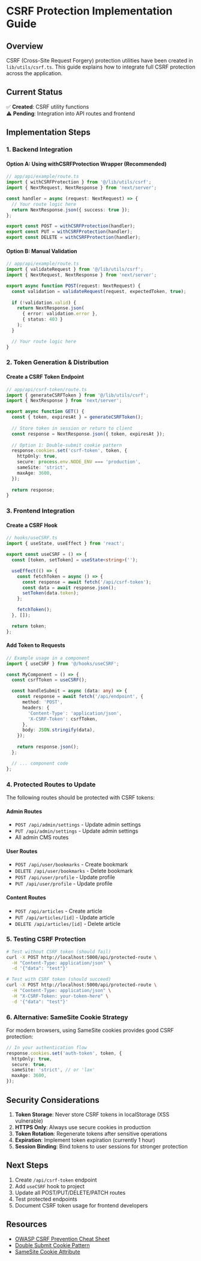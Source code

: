 # CSRF Protection Implementation Guide

## Overview
CSRF (Cross-Site Request Forgery) protection utilities have been created in `lib/utils/csrf.ts`. This guide explains how to integrate full CSRF protection across the application.

## Current Status
✅ **Created**: CSRF utility functions  
⚠️ **Pending**: Integration into API routes and frontend

## Implementation Steps

### 1. Backend Integration

#### Option A: Using withCSRFProtection Wrapper (Recommended)

```typescript
// app/api/example/route.ts
import { withCSRFProtection } from '@/lib/utils/csrf';
import { NextRequest, NextResponse } from 'next/server';

const handler = async (request: NextRequest) => {
  // Your route logic here
  return NextResponse.json({ success: true });
};

export const POST = withCSRFProtection(handler);
export const PUT = withCSRFProtection(handler);
export const DELETE = withCSRFProtection(handler);
```

#### Option B: Manual Validation

```typescript
// app/api/example/route.ts
import { validateRequest } from '@/lib/utils/csrf';
import { NextRequest, NextResponse } from 'next/server';

export async function POST(request: NextRequest) {
  const validation = validateRequest(request, expectedToken, true);
  
  if (!validation.valid) {
    return NextResponse.json(
      { error: validation.error },
      { status: 403 }
    );
  }

  // Your route logic here
}
```

### 2. Token Generation & Distribution

#### Create a CSRF Token Endpoint

```typescript
// app/api/csrf-token/route.ts
import { generateCSRFToken } from '@/lib/utils/csrf';
import { NextResponse } from 'next/server';

export async function GET() {
  const { token, expiresAt } = generateCSRFToken();
  
  // Store token in session or return to client
  const response = NextResponse.json({ token, expiresAt });
  
  // Option 1: Double-submit cookie pattern
  response.cookies.set('csrf-token', token, {
    httpOnly: true,
    secure: process.env.NODE_ENV === 'production',
    sameSite: 'strict',
    maxAge: 3600,
  });
  
  return response;
}
```

### 3. Frontend Integration

#### Create a CSRF Hook

```typescript
// hooks/useCSRF.ts
import { useState, useEffect } from 'react';

export const useCSRF = () => {
  const [token, setToken] = useState<string>('');

  useEffect(() => {
    const fetchToken = async () => {
      const response = await fetch('/api/csrf-token');
      const data = await response.json();
      setToken(data.token);
    };

    fetchToken();
  }, []);

  return token;
};
```

#### Add Token to Requests

```typescript
// Example usage in a component
import { useCSRF } from '@/hooks/useCSRF';

const MyComponent = () => {
  const csrfToken = useCSRF();

  const handleSubmit = async (data: any) => {
    const response = await fetch('/api/endpoint', {
      method: 'POST',
      headers: {
        'Content-Type': 'application/json',
        'X-CSRF-Token': csrfToken,
      },
      body: JSON.stringify(data),
    });
    
    return response.json();
  };

  // ... component code
};
```

### 4. Protected Routes to Update

The following routes should be protected with CSRF tokens:

#### Admin Routes
- `POST /api/admin/settings` - Update admin settings
- `PUT /api/admin/settings` - Update admin settings
- All admin CMS routes

#### User Routes
- `POST /api/user/bookmarks` - Create bookmark
- `DELETE /api/user/bookmarks` - Delete bookmark
- `POST /api/user/profile` - Update profile
- `PUT /api/user/profile` - Update profile

#### Content Routes
- `POST /api/articles` - Create article
- `PUT /api/articles/[id]` - Update article
- `DELETE /api/articles/[id]` - Delete article

### 5. Testing CSRF Protection

```bash
# Test without CSRF token (should fail)
curl -X POST http://localhost:5000/api/protected-route \
  -H "Content-Type: application/json" \
  -d '{"data": "test"}'

# Test with CSRF token (should succeed)
curl -X POST http://localhost:5000/api/protected-route \
  -H "Content-Type: application/json" \
  -H "X-CSRF-Token: your-token-here" \
  -d '{"data": "test"}'
```

### 6. Alternative: SameSite Cookie Strategy

For modern browsers, using SameSite cookies provides good CSRF protection:

```typescript
// In your authentication flow
response.cookies.set('auth-token', token, {
  httpOnly: true,
  secure: true,
  sameSite: 'strict', // or 'lax'
  maxAge: 3600,
});
```

## Security Considerations

1. **Token Storage**: Never store CSRF tokens in localStorage (XSS vulnerable)
2. **HTTPS Only**: Always use secure cookies in production
3. **Token Rotation**: Regenerate tokens after sensitive operations
4. **Expiration**: Implement token expiration (currently 1 hour)
5. **Session Binding**: Bind tokens to user sessions for stronger protection

## Next Steps

1. Create `/api/csrf-token` endpoint
2. Add `useCSRF` hook to project
3. Update all POST/PUT/DELETE/PATCH routes
4. Test protected endpoints
5. Document CSRF token usage for frontend developers

## Resources

- [OWASP CSRF Prevention Cheat Sheet](https://cheatsheetseries.owasp.org/cheatsheets/Cross-Site_Request_Forgery_Prevention_Cheat_Sheet.html)
- [Double Submit Cookie Pattern](https://cheatsheetseries.owasp.org/cheatsheets/Cross-Site_Request_Forgery_Prevention_Cheat_Sheet.html#double-submit-cookie)
- [SameSite Cookie Attribute](https://developer.mozilla.org/en-US/docs/Web/HTTP/Headers/Set-Cookie/SameSite)
